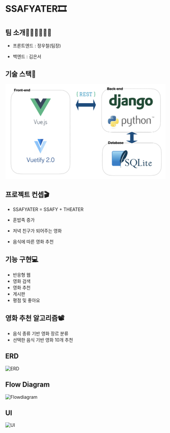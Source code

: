 # SSAFYATER🎞

## 팀 소개🧑🏻‍💻👩🏻‍💻

- 프론트엔드 : 정우철(팀장)

- 백엔드 : 김은서

  

## 기술 스택🧰

![stack](README.assets/stack.png)

## 프로젝트 컨셉🎬

- SSAFYATER = SSAFY + THEATER

- 혼밥족 증가

- 저녁 친구가 되어주는 영화

- 음식에 따른 영화 추천

  

## 기능 구현💻

- 반응형 웹
- 영화 검색
- 영화 추천 
- 게시판
- 평점 및 좋아요



## 영화 추천 알고리즘📽

- 음식 종류 기반 영화 장르 분류
- 선택한 음식 기반 영화 10개 추천



## ERD

![ERD](../../README.assets/ERD.png)



## Flow Diagram

![Flowdiagram](../../README.assets/Flowdiagram.png)



## UI

![UI](../../README.assets/UI.png)